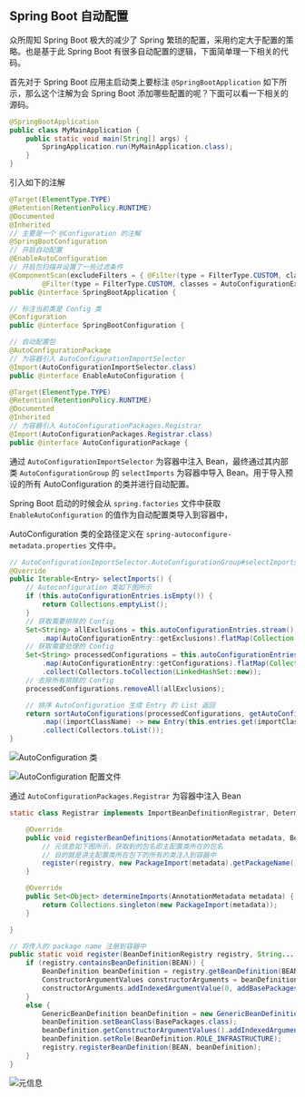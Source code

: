 ## Spring Boot 自动配置

众所周知 Spring Boot 极大的减少了 Spring 繁琐的配置，采用约定大于配置的策略。也是基于此 Spring Boot 有很多自动配置的逻辑，下面简单理一下相关的代码。

首先对于 Spring Boot 应用主启动类上要标注 `@SpringBootApplication` 如下所示，那么这个注解为会 Spring Boot 添加哪些配置的呢？下面可以看一下相关的源码。

```java
@SpringBootApplication
public class MyMainApplication {
    public static void main(String[] args) {
        SpringApplication.run(MyMainApplication.class);
    }
}
```

引入如下的注解

```java
@Target(ElementType.TYPE)
@Retention(RetentionPolicy.RUNTIME)
@Documented
@Inherited
// 主要是一个 @Configuration 的注解
@SpringBootConfiguration  
// 开启自动配置
@EnableAutoConfiguration
// 开启包扫描并设置了一些过滤条件
@ComponentScan(excludeFilters = { @Filter(type = FilterType.CUSTOM, classes = TypeExcludeFilter.class),
		@Filter(type = FilterType.CUSTOM, classes = AutoConfigurationExcludeFilter.class) })
public @interface SpringBootApplication {
```

```java
// 标注当前类是 Config 类
@Configuration
public @interface SpringBootConfiguration {
```

```java
// 自动配置包
@AutoConfigurationPackage
// 为容器引入 AutoConfigurationImportSelector
@Import(AutoConfigurationImportSelector.class)
public @interface EnableAutoConfiguration {
```

```java
@Target(ElementType.TYPE)
@Retention(RetentionPolicy.RUNTIME)
@Documented
@Inherited
// 为容器引入 AutoConfigurationPackages.Registrar
@Import(AutoConfigurationPackages.Registrar.class)
public @interface AutoConfigurationPackage {
```

通过 `AutoConfigurationImportSelector` 为容器中注入 Bean，最终通过其内部类 `AutoConfigurationGroup` 的 `selectImports` 为容器中导入 Bean。用于导入预设的所有 AutoConfiguration 的类并进行自动配置。

Spring Boot 启动的时候会从 `spring.factories` 文件中获取 `EnableAutoConfiguration` 的值作为自动配置类导入到容器中，

 AutoConfiguration 类的全路径定义在 `spring-autoconfigure-metadata.properties` 文件中。

```java
// AutoConfigurationImportSelector.AutoConfigurationGroup#selectImports
@Override
public Iterable<Entry> selectImports() {
    // Autoconfiguration 类如下图所示
    if (this.autoConfigurationEntries.isEmpty()) {
        return Collections.emptyList();
    }
    // 获取需要排除的 Config
    Set<String> allExclusions = this.autoConfigurationEntries.stream()
        .map(AutoConfigurationEntry::getExclusions).flatMap(Collection::stream).collect(Collectors.toSet());
    // 获取需要处理的 Config
    Set<String> processedConfigurations = this.autoConfigurationEntries.stream()
        .map(AutoConfigurationEntry::getConfigurations).flatMap(Collection::stream)
        .collect(Collectors.toCollection(LinkedHashSet::new));
    // 去除所有排除的 Config
    processedConfigurations.removeAll(allExclusions);

    // 排序 AutoConfiguration 生成 Entry 的 List 返回
    return sortAutoConfigurations(processedConfigurations, getAutoConfigurationMetadata()).stream()
        .map((importClassName) -> new Entry(this.entries.get(importClassName), importClassName))
        .collect(Collectors.toList());
}
```

![AutoConfiguration 类]( http://img.sangzhenya.com/Snipaste_2019-11-24_19-24-49.png )

![AutoConfiguration 配置文件]( http://img.sangzhenya.com/Snipaste_2019-11-24_19-36-17.png )

通过 `AutoConfigurationPackages.Registrar` 为容器中注入 Bean

```java
static class Registrar implements ImportBeanDefinitionRegistrar, DeterminableImports {

    @Override
    public void registerBeanDefinitions(AnnotationMetadata metadata, BeanDefinitionRegistry registry) {
        // 元信息如下图所示，获取到的包名即主配置类所在的包名
        // 目的就是讲主配置类所在包下的所有的类注入到容器中
        register(registry, new PackageImport(metadata).getPackageName());
    }

    @Override
    public Set<Object> determineImports(AnnotationMetadata metadata) {
        return Collections.singleton(new PackageImport(metadata));
    }

}
```

```java
// 将传入的 package name 注册到容器中
public static void register(BeanDefinitionRegistry registry, String... packageNames) {
    if (registry.containsBeanDefinition(BEAN)) {
        BeanDefinition beanDefinition = registry.getBeanDefinition(BEAN);
        ConstructorArgumentValues constructorArguments = beanDefinition.getConstructorArgumentValues();
        constructorArguments.addIndexedArgumentValue(0, addBasePackages(constructorArguments, packageNames));
    }
    else {
        GenericBeanDefinition beanDefinition = new GenericBeanDefinition();
        beanDefinition.setBeanClass(BasePackages.class);
        beanDefinition.getConstructorArgumentValues().addIndexedArgumentValue(0, packageNames);
        beanDefinition.setRole(BeanDefinition.ROLE_INFRASTRUCTURE);
        registry.registerBeanDefinition(BEAN, beanDefinition);
    }
}
```

![元信息]( http://img.sangzhenya.com/Snipaste_2019-11-24_19-09-16.png )